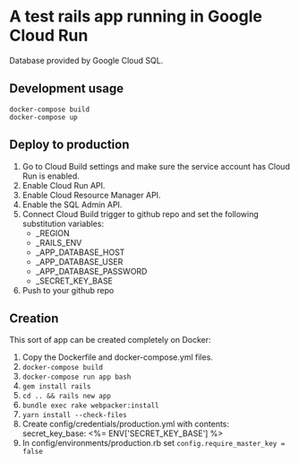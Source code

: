 # A test rails app running in Google Cloud Run

Database provided by Google Cloud SQL.

## Development usage

```
docker-compose build
docker-compose up
```

## Deploy to production

1. Go to Cloud Build settings and make sure the service account has Cloud Run is enabled.
2. Enable Cloud Run API.
3. Enable Cloud Resource Manager API.
4. Enable the SQL Admin API.
4. Connect Cloud Build trigger to github repo and set the following substitution variables: 
    - _REGION 
    - _RAILS_ENV
    - _APP_DATABASE_HOST
    - _APP_DATABASE_USER
    - _APP_DATABASE_PASSWORD
    - _SECRET_KEY_BASE
5. Push to your github repo

## Creation

This sort of app can be created completely on Docker:

1. Copy the Dockerfile and docker-compose.yml files. 
2. `docker-compose build`
3. `docker-compose run app bash`
4. `gem install rails`
5. `cd .. && rails new app`
6. `bundle exec rake webpacker:install`
7. `yarn install --check-files`
8. Create config/credentials/production.yml with contents: secret_key_base: <%= ENV['SECRET_KEY_BASE'] %>
9. In config/environments/production.rb set `config.require_master_key = false`